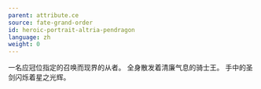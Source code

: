```yaml
---
parent: attribute.ce
source: fate-grand-order
id: heroic-portrait-altria-pendragon
language: zh
weight: 0
---
```


一名应冠位指定的召唤而现界的从者。
全身散发着清廉气息的骑士王。
手中的圣剑闪烁着星之光辉。
